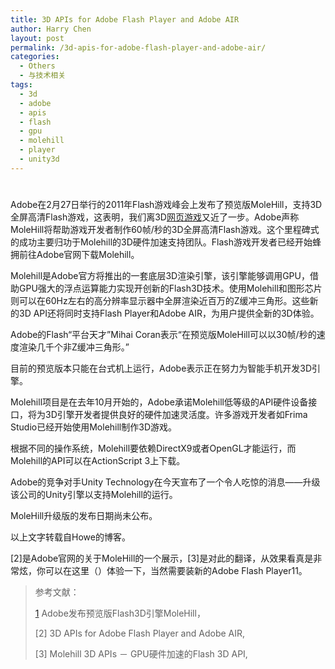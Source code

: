 ```yaml
---
title: 3D APIs for Adobe Flash Player and Adobe AIR
author: Harry Chen
layout: post
permalink: /3d-apis-for-adobe-flash-player-and-adobe-air/
categories:
  - Others
  - 与技术相关
tags:
  - 3d
  - adobe
  - apis
  - flash
  - gpu
  - molehill
  - player
  - unity3d
---
```

# 

Adobe在2月27日举行的2011年Flash游戏峰会上发布了预览版MoleHill，支持3D全屏高清Flash游戏，这表明，我们离3D[网页游戏][1]又近了一步。Adobe声称MoleHill将帮助游戏开发者制作60帧/秒的3D全屏高清Flash游戏。这个里程碑式的成功主要归功于Molehill的3D硬件加速支持团队。Flash游戏开发者已经开始蜂拥前往Adobe官网下载Molehill。

Molehill是Adobe官方将推出的一套底层3D渲染引擎，该引擎能够调用GPU，借助GPU强大的浮点运算能力实现开创新的Flash3D技术。使用Molehill和图形芯片则可以在60Hz左右的高分辨率显示器中全屏渲染近百万的Z缓冲三角形。这些新的3D API还将同时支持Flash Player和Adobe AIR，为用户提供全新的3D体验。

Adobe的Flash“平台天才”Mihai Coran表示“在预览版MoleHill可以以30帧/秒的速度渲染几千个非Z缓冲三角形。”

目前的预览版本只能在台式机上运行，Adobe表示正在努力为智能手机开发3D引擎。

Molehill项目是在去年10月开始的，Adobe承诺Molehill低等级的API硬件设备接口，将为3D引擎开发者提供良好的硬件加速灵活度。许多游戏开发者如Frima Studio已经开始使用Molehill制作3D游戏。

根据不同的操作系统，Molehill要依赖DirectX9或者OpenGL才能运行，而Molehill的API可以在ActionScript 3上下载。

Adobe的竞争对手Unity Technology在今天宣布了一个令人吃惊的消息——升级该公司的Unity引擎以支持Molehill的运行。

MoleHill升级版的发布日期尚未公布。

以上文字转载自Howe的博客。

[2]是Adobe官网的关于MoleHill的一个展示，[3]是对此的翻译，从效果看真是非常炫，你可以在这里（）体验一下，当然需要装新的Adobe Flash Player11。

> 参考文献：
>
> [1] Adobe发布预览版Flash3D引擎MoleHill，
>
> 
>
> [2] 3D APIs for Adobe Flash Player and Adobe AIR,
>
> 
>
> [3] Molehill 3D APIs － GPU硬件加速的Flash 3D API,
>
> 

   [1]: http://www.07073.com/
